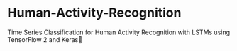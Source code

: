 # Human-Activity-Recognition
Time Series Classification for Human Activity Recognition with LSTMs using TensorFlow 2 and Keras
